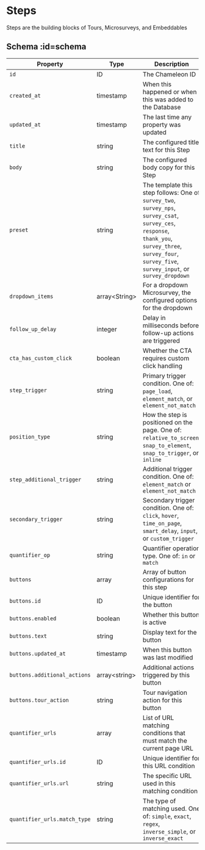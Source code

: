 # Steps

Steps are the building blocks of Tours, Microsurveys, and Embeddables

## Schema :id=schema

| Property                      | Type                | Description                                                                                                                                                                                                 |
|-------------------------------|---------------------|-------------------------------------------------------------------------------------------------------------------------------------------------------------------------------------------------------------|
| `id`                          | ID                  | The Chameleon ID                                                                                                                                                                                            |
| `created_at`                  | timestamp           | When this happened or when this was added to the Database                                                                                                                                                   |
| `updated_at`                  | timestamp           | The last time any property was updated                                                                                                                                                                      |
| `title`                       | string              | The configured title text for this Step                                                                                                                                                                     |
| `body`                        | string              | The configured body copy for this Step                                                                                                                                                                      |
| `preset`                      | string              | The template this step follows: One of `survey_two`, `survey_nps`, `survey_csat`, `survey_ces`, `response`, `thank_you`, `survey_three`, `survey_four`, `survey_five`, `survey_input`, or `survey_dropdown` |
| `dropdown_items`              | array&lt;String&gt; | For a dropdown Microsurvey, the configured options for the dropdown                                                                                                                                         |
| `follow_up_delay`             | integer             | Delay in milliseconds before follow-up actions are triggered                                                                                                                                                |
| `cta_has_custom_click`        | boolean             | Whether the CTA requires custom click handling                                                                                                                                                              |
| `step_trigger`                | string              | Primary trigger condition. One of: `page_load`, `element_match`, or `element_not_match`                                                                                                                     |
| `position_type`               | string              | How the step is positioned on the page. One of: `relative_to_screen`, `snap_to_element`, `snap_to_trigger`, or `inline`                                                                                     |
| `step_additional_trigger`     | string              | Additional trigger condition. One of: `element_match` or `element_not_match`                                                                                                                                |
| `secondary_trigger`           | string              | Secondary trigger condition. One of: `click`, `hover`, `time_on_page`, `smart_delay`, `input`, or `custom_trigger`                                                                                          |
| `quantifier_op`               | string              | Quantifier operation type. One of: `in` or `match`                                                                                                                                                          |
| `buttons`                     | array               | Array of button configurations for this step                                                                                                                                                                |
| `buttons.id`                  | ID                  | Unique identifier for the button                                                                                                                                                                            |
| `buttons.enabled`             | boolean             | Whether this button is active                                                                                                                                                                               |
| `buttons.text`                | string              | Display text for the button                                                                                                                                                                                 |
| `buttons.updated_at`          | timestamp           | When this button was last modified                                                                                                                                                                          |
| `buttons.additional_actions`  | array&lt;string&gt; | Additional actions triggered by this button                                                                                                                                                                 |
| `buttons.tour_action`         | string              | Tour navigation action for this button                                                                                                                                                                      |
| `quantifier_urls`             | array               | List of URL matching conditions that must match the current page URL                                                                                                                                        |
| `quantifier_urls.id`          | ID                  | Unique identifier for this URL condition                                                                                                                                                                    |
| `quantifier_urls.url`         | string              | The specific URL used in this matching condition                                                                                                                                                            |
| `quantifier_urls.match_type`  | string              | The type of matching used. One of: `simple`, `exact`, `regex`, `inverse_simple`, or `inverse_exact`                                                                                                         |
